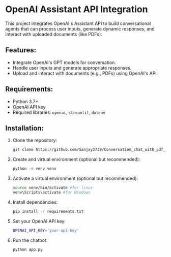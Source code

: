 # OpenAI Assistant API Integration

This project integrates OpenAI's Assistant API to build conversational agents that can process user inputs, generate dynamic responses, and interact with uploaded documents (like PDFs).

## Features:
- Integrate OpenAI's GPT models for conversation.
- Handle user inputs and generate appropriate responses.
- Upload and interact with documents (e.g., PDFs) using OpenAI's API.

## Requirements:
- Python 3.7+
- OpenAI API key
- Required libraries: `openai`, `streamlit`, `dotenv`

## Installation:
1. Clone the repository:
   ```bash
   git clone https://github.com/Sanjay3739/Conversation_chat_with_pdf_usign_openAi.git

2. Create and virtual environment (optional but recommended):   
   ```bash
   python -m venv venv

3. Activate a virtual environment (optional but recommended):
   ```bash
   source venv/bin/activate #for linux
   venv\Scripts\activate #for Windows


4. Install dependencies:
   ```bash
   pip install -r requirements.txt

5. Set your OpenAI API key:
   ```bash
   OPENAI_API_KEY='your-api-key'

6. Run the chatbot:
   ```bash
   python app.py